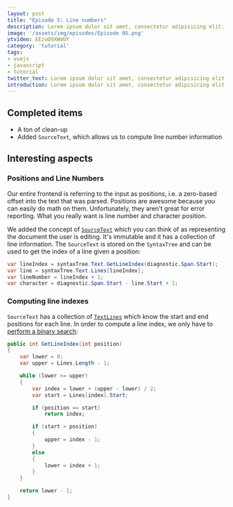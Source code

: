 ```yaml
---
layout: post
title: "Episode 5: Line numbers"
description: Lorem ipsum dolor sit amet, consectetur adipisicing elit.
image: '/assets/img/episodes/Episode 05.png'
ytvideo: EEzuO9XWmUY
category: 'tutorial'
tags:
- vuejs
- javascript
- tutorial
twitter_text: Lorem ipsum dolor sit amet, consectetur adipisicing elit.
introduction: Lorem ipsum dolor sit amet, consectetur adipisicing elit, sed do eiusmod tempor incididunt ut labore et dolore magna aliqua.
---
```


## Completed items

* A ton of clean-up
* Added `SourceText`, which allows us to compute line number information

## Interesting aspects

### Positions and Line Numbers

Our entire frontend is referring to the input as positions, i.e. a zero-based
offset into the text that was parsed. Positions are awesome because you can
easily do math on them. Unfortunately, they aren't great for error reporting.
What you really want is line number and character position.

We added the concept of [`SourceText`][SourceText] which you can think of as
representing the document the user is editing. It's immutable and it has a
collection of line information. The `SourceText` is stored on the `SyntaxTree`
and can be used to get the index of a line given a position:

```C#
var lineIndex = syntaxTree.Text.GetLineIndex(diagnostic.Span.Start);
var line = syntaxTree.Text.Lines[lineIndex];
var lineNumber = lineIndex + 1;
var character = diagnostic.Span.Start - line.Start + 1;
```

### Computing line indexes

`SourceText` has a collection of [`TextLines`][TextLine] which know the start
and end positions for each line. In order to compute a line index, we only
have to [perform a binary search][GetLineIndex]:

```C#
public int GetLineIndex(int position)
{
    var lower = 0;
    var upper = Lines.Length - 1;

    while (lower <= upper)
    {
        var index = lower + (upper - lower) / 2;
        var start = Lines[index].Start;

        if (position == start)
            return index;

        if (start > position)
        {
            upper = index - 1;
        }
        else
        {
            lower = index + 1;
        }
    }

    return lower - 1;
}
```

[SourceText]: https://github.com/terrajobst/minsk/blob/ea1e6f1285cea9ac833d03742cd0c61a3e7c549f/Minsk/CodeAnalysis/Text/SourceText.cs
[TextLine]: https://github.com/terrajobst/minsk/blob/ea1e6f1285cea9ac833d03742cd0c61a3e7c549f/Minsk/CodeAnalysis/Text/TextLine.cs
[GetLineIndex]: https://github.com/terrajobst/minsk/blob/ea1e6f1285cea9ac833d03742cd0c61a3e7c549f/Minsk/CodeAnalysis/Text/SourceText.cs#L22-L46
